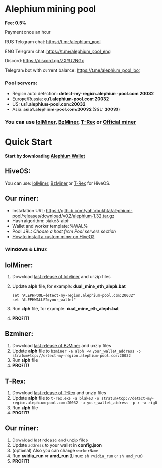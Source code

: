 # Alephium mining pool

**Fee: 0.5%**

Payment once an hour

RUS Telegram chat: https://t.me/alephium_pool

ENG Telegram chat: https://t.me/alephium_pool_eng

Discord: https://discord.gg/ZXYU2NGx

Telegram bot with current balance: https://t.me/alephium_pool_bot

### Pool servers:

* Region auto detection: **detect-my-region.alephium-pool.com:20032**
* Europe/Russia: **eu1.alephium-pool.com:20032**
* US: **us1.alephium-pool.com:20032**
* Asia: **asia1.alephium-pool.com:20032** (SSL: **20033**)

### You can use [lolMiner](https://github.com/Lolliedieb/lolMiner-releases/releases), [BzMiner](https://github.com/bzminer/bzminer),  [T-Rex](https://github.com/trexminer/T-Rex/releases) or [Official miner](https://github.com/yahorbukhta/alephium-pool/releases)

# Quick Start

**Start by downloading [Alephium Wallet](https://github.com/alephium/alephium-wallet/releases)**

## HiveOS:

You can use: [lolMiner](https://github.com/Lolliedieb/lolMiner-releases/releases), [BzMiner](https://github.com/bzminer/bzminer/releases) or [T-Rex](https://github.com/trexminer/T-Rex/releases) for HiveOS.

## Our miner:
- Installation URL: https://github.com/yahorbukhta/alephium-pool/releases/download/v0.2/alephium-1.32.tar.gz
- Hash algorithm: blake3-alph
- Wallet and worker template: %WAL%
- Pool URL: *Choose a host from Pool servers section*
- [How to install a custom miner on HiveOS](https://hiveon.com/getting_started-start_custom_miner/)

### Windows & Linux

## lolMiner:

1. Download [last release of lolMiner](https://github.com/Lolliedieb/lolMiner-releases/releases) and unzip files
2. Update **alph** file, for example: **dual_mine_eth_aleph.bat**

   ````
   set "ALEPHPOOL=detect-my-region.alephium-pool.com:20032"
   set "ALEPHWALLET=your_wallet"
   ````
   
3. Run **alph** file, for example: **dual_mine_eth_aleph.bat**
4. **PROFIT!**

## Bzminer:

1. Download [last release of BzMiner](https://github.com/bzminer/bzminer/releases) and unzip files
2. Update **alph** file
   to ``bzminer -a alph -w your_wallet_address -p stratum+tcp://detect-my-region.alephium-pool.com:20032``
3. Run **alph** file
4. **PROFIT!**

## T-Rex:

1. Download [last release of T-Rex](https://github.com/trexminer/T-Rex/releases) and unzip files
2. Update **alph** file
   to ``t-rex.exe -a blake3 -o stratum+tcp://detect-my-region.alephium-pool.com:20032 -u your_wallet_address -p x -w rig0``
3. Run **alph** file
4. **PROFIT!**

## Our miner:

1. Download last release and unzip files
2. Update `address` to your wallet in **config.json**
3. (optional) Also you can change `workerName`
4. Run **nvidia_run** or **amd_run** (Linux: `sh nvidia_run` or `sh amd_run`)
5. **PROFIT!**
